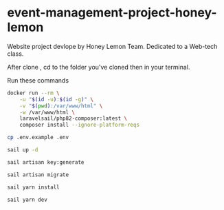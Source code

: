 # event-management-project-honey-lemon
Website project devlope by Honey Lemon Team. Dedicated to a Web-tech class.

After clone , cd to the folder you've cloned then in your terminal.

Run these commands
 

```bash
docker run --rm \
    -u "$(id -u):$(id -g)" \
    -v "$(pwd):/var/www/html" \
    -w /var/www/html \
    laravelsail/php82-composer:latest \
    composer install --ignore-platform-reqs
```

```bash
cp .env.example .env
```

```bash
sail up -d
```

```bash
sail artisan key:generate
```

```bash
sail artisan migrate
```

```bash
sail yarn install
```

```bash
sail yarn dev
```

